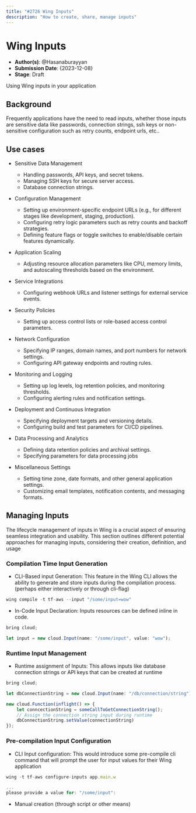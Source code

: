 ```yaml
---
title: "#2726 Wing Inputs"
description: "How to create, share, manage inputs"
---
```


# Wing Inputs
- **Author(s)**: @Hasanaburayyan
- **Submission Date**: {2023-12-08}
- **Stage**: Draft

Using Wing inputs in your application

## Background

Frequently applications have the need to read inputs, whether those inputs are sensitive data like passwords, connection strings, ssh keys or non-sensitive configuration such as retry counts, endpoint urls, etc..

## Use cases

- Sensitive Data Management
	- Handling passwords, API keys, and secret tokens.
	- Managing SSH keys for secure server access.
	- Database connection strings.

- Configuration Management
	- Setting up environment-specific endpoint URLs (e.g., for different stages like development, staging, production).
	- Configuring retry logic parameters such as retry counts and backoff strategies.
	- Defining feature flags or toggle switches to enable/disable certain features dynamically.

- Application Scaling
	- Adjusting resource allocation parameters like CPU, memory limits, and autoscaling thresholds based on the environment.

- Service Integrations
	- Configuring webhook URLs and listener settings for external service events.

- Security Policies
	- Setting up access control lists or role-based access control parameters.

- Network Configuration
	- Specifying IP ranges, domain names, and port numbers for network settings.
	- Configuring API gateway endpoints and routing rules.

- Monitoring and Logging
	- Setting up log levels, log retention policies, and monitoring thresholds.
	- Configuring alerting rules and notification settings.

- Deployment and Continuous Integration
	- Specifying deployment targets and versioning details.
	- Configuring build and test parameters for CI/CD pipelines.
- Data Processing and Analytics
	- Defining data retention policies and archival settings.
	- Specifying parameters for data processing jobs

-  Miscellaneous Settings
	- Setting time zone, date formats, and other general application settings.
	- Customizing email templates, notification contents, and messaging formats.

## Managing Inputs

The lifecycle management of inputs in Wing is a crucial aspect of ensuring seamless integration and usability. This section outlines different potential approaches for managing inputs, considering their creation, definition, and usage

### Compilation Time Input Generation
- CLI-Based input Generation: This feature in the Wing CLI allows the ability to generate and store inputs during the compilation process. (perhaps either interactively or through cli-flag)
```js
wing compile -t tf-aws --input "/some/input=wow"
```
- In-Code Input Declaration: Inputs resources can be defined inline in code. 
```js
bring cloud;

let input = new cloud.Input(name: "/some/input", value: "wow");
```

### Runtime Input Management
- Runtime assignment of Inputs: This allows inputs like database connection strings or API keys that can be created at runtime
```js
bring cloud;

let dbConnectionString = new cloud.Input(name: "/db/connection/string");

new cloud.Function(inflight() => {
	let conncectionString = someCallToGetConnectionString();
	// Assign the connection string input during runtime
	dbConnectionString.setValue(connectionString)
});
```

### Pre-compilation Input Configuration
- CLI Input configuration: This would introduce some pre-compile cli command that will prompt the user for input values for their Wing application
```js
wing -t tf-aws configure-inputs app.main.w

...
please provide a value for: "/some/input": 
```
- Manual creation (through script or other means)
